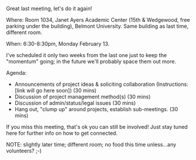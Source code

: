 
Great last meeting, let's do it again!

Where: Room 1034, Janet Ayers Academic Center (15th & Wedgewood, free parking under the building), Belmont University.  Same building as last time, different room.

When: 6:30-8:30pm, Monday February 13.

I've scheduled it only two weeks from the last one just to keep the "momentum" going; in the future we'll probably space them out more.

Agenda:

- Announcements of project ideas & soliciting collaboration (Instructions: [link will go here soon]) (30 mins)
- Discussion of project management method(s) (30 mins)
- Discussion of admin/status/legal issues (30 mins)
- Hang out, "clump up" around projects, establish sub-meetings. (30 mins)

If you miss this meeting, that's ok you can still be involved! Just stay tuned here for further info on how to get connected.

NOTE: slightly later time; different room; no food this time unless...any volunteers? ;-)
